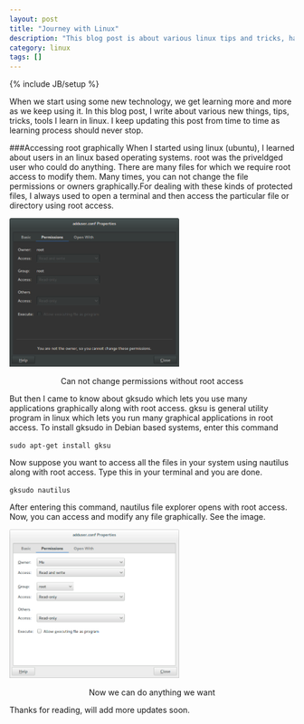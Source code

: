 ```yaml
---
layout: post
title: "Journey with Linux"
description: "This blog post is about various linux tips and tricks, hacking new things."
category: linux
tags: []
---
```

{% include JB/setup %}

When we start using some new technology, we get learning more and more as we keep using it. In this blog post, I write about various new things, tips, tricks, tools I learn in linux. I keep updating this post from time to time as learning process should never stop.


###Accessing root graphically
When I started using linux (ubuntu), I learned about users in an linux based operating systems. root was the priveldged user who could do anything. There are many files for which we require root access to modify them. Many times, you can not change the file permissions or owners graphically.For dealing with these kinds of protected files, I always used to open a terminal and then access the particular file or directory using root access.
<p>
    <img src = "/images/linux_journey/withoutroot.png" width="300px">
    <center>Can not change permissions without root access</center>
</p>
But then I came to know about gksudo which lets you use many applications graphically along with root access. gksu is general utility program in linux which lets you run many graphical applications in root access. To install gksudo in Debian based systems, enter this command

`sudo apt-get install gksu`

Now suppose you want to access all the files in your system using nautilus along with root access. Type this in your terminal and you are done.

`gksudo nautilus`

After entering this command, nautilus file explorer opens with root access. Now, you can access and modify any file graphically. See the image.
<p>
    <img src = "/images/linux_journey/root.png" width="300px">
    <center>Now we can do anything we want</center>
</p>

Thanks for reading, will add more updates soon.
